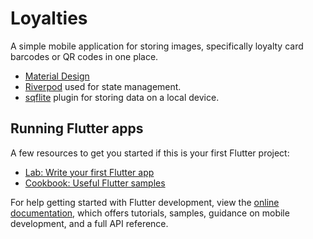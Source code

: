 # Loyalties

A simple mobile application for storing images, specifically loyalty card barcodes or QR codes in one place.

- [Material Design](https://m3.material.io/develop/flutter)
- [Riverpod](https://riverpod.dev) used for state management.
- [sqflite](https://docs.flutter.dev/cookbook/persistence/sqlite) plugin for storing data on a local device.


## Running Flutter apps

A few resources to get you started if this is your first Flutter project:

- [Lab: Write your first Flutter app](https://docs.flutter.dev/get-started/codelab)
- [Cookbook: Useful Flutter samples](https://docs.flutter.dev/cookbook)

For help getting started with Flutter development, view the
[online documentation](https://docs.flutter.dev/), which offers tutorials,
samples, guidance on mobile development, and a full API reference.
